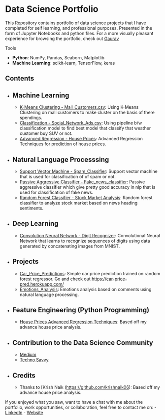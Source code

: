 # Data Science Portfolio
This Repository contains portfolio of data science projects that I have completed for self learning, and professional purposes. 
Presented in the form of Jupyter Notebooks and python files.
For a more visually pleasant experience for browsing the portfolio, check out [Gaurav](https://gauravrajwada.github.io/Protfolio/)

Tools
  - **Python**: NumPy, Pandas, Seaborn, Matplotlib
  - **Machine Learning**: scikit-learn, TensorFlow, keras

## Contents
- ## Machine Learning
    - [K-Means Clustering - Mall_Customers.csv](https://github.com/GauravRajwada/Data-Science/blob/master/K-means_Clustering.ipynb): Using K-Means Clustering on mall customers to make cluster on the basis of there spendings.
     - [Classification - Social_Network_Ads.csv](https://github.com/GauravRajwada/Data-Science/blob/master/Classification%20Model/Classification%20Using%20Pipeline%20.ipynb): Using pipeline b/w classification model to find best model that classify that weather customer buy SUV or not.
     - [Advanced Regression - House Prices](https://github.com/GauravRajwada/Data-Science/blob/master/House%20Prices%20Advanced%20Regression%20Techniques/Model%201.ipynb): Advanced Regression Techniques for prediction of house prices.
  
- ## Natural Language Processsing
    - [Support Vector Machine - Spam_Classifier](https://github.com/GauravRajwada/Data-Science/blob/master/Natural%20Language%20Process/Spam_Classifier.ipynb): Support vector machine that is used for classification of of spam or not. 
    - [Passive Aggressive Classifier - Fake_news_classifier](https://github.com/GauravRajwada/Data-Science/blob/master/Natural%20Language%20Process/Fake_News_Classifier.ipynb):  Passive aggressive classifier which give pretty good accuracy in nlp that is used for classification of fake news. 
    - [Random Forest Classifier - Stock Market Analysis](https://github.com/GauravRajwada/Data-Science/blob/master/Natural%20Language%20Process/Stock_Market_Analysis_based_on_sentiments%20.ipynb): Random forest classifier to analyze stock market based on news heading sentiments.
  
- ## Deep Learning
    - [Convolution Neural Network - Digit Recognizer](https://github.com/GauravRajwada/Data-Science/blob/master/DigitRecognizer%20CNN.ipynb): Convolutional Neural Network that learns to recognize sequences of digits using data generated by concatenating images from MNIST.

- ## Projects
    - [Car_Price_Predictions](https://github.com/GauravRajwada/car-price-prediction): Simple car price prediction trained on random forest regressor. Go and check out https://car-price-pred.herokuapp.com/
    - [Emotions_Analysis](https://github.com/GauravRajwada/emotions-analysis): Emotions analysis based on comments using natural language processing.

- ## Feature Engineering (Python Programming)
    - [House Prices Advanced Regression Techniques](https://github.com/GauravRajwada/Data-Science/blob/master/House%20Prices%20Advanced%20Regression%20Techniques/PreProcessing%20Test.ipynb): Based off my advance house price analysis.

- ## Contribution to the Data Science Community 
    - [Medium](https://medium.com/@sintg1999?source=post_page-----8ccd3fb260c2----------------------)
    - [Techno Savvy](https://technosavvy2020.blogspot.com/)

- ## Credits
    - Thanks to [Krish Naik (https://github.com/krishnaik06): Based off my advance house price analysis.

If you enjoyed what you saw, want to have a chat with me about the portfolio, work opportunities, or collaboration, feel free to contact me on:
    - [LinkedIn](https://www.linkedin.com/in/gaurav-singh-b90369191/)
    - [Website](https://gauravrajwada.github.io/Protfolio/)
 
